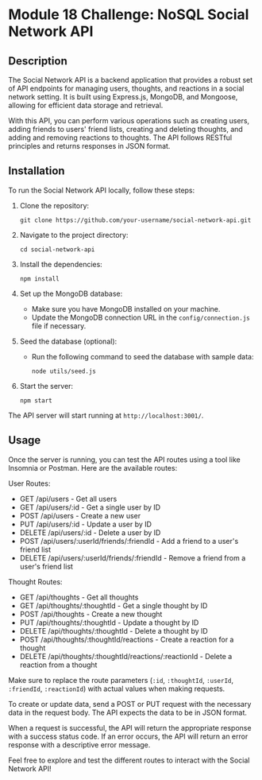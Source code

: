 # Module 18 Challenge: NoSQL Social Network API

## Description

The Social Network API is a backend application that provides a robust set of API endpoints for managing users, thoughts, and reactions in a social network setting. It is built using Express.js, MongoDB, and Mongoose, allowing for efficient data storage and retrieval.

With this API, you can perform various operations such as creating users, adding friends to users' friend lists, creating and deleting thoughts, and adding and removing reactions to thoughts. The API follows RESTful principles and returns responses in JSON format.

## Installation
To run the Social Network API locally, follow these steps:

1. Clone the repository:
   ```
   git clone https://github.com/your-username/social-network-api.git
   ```

2. Navigate to the project directory:
   ```
   cd social-network-api
   ```

3. Install the dependencies:
   ```
   npm install
   ```

4. Set up the MongoDB database:
   - Make sure you have MongoDB installed on your machine.
   - Update the MongoDB connection URL in the `config/connection.js` file if necessary.

5. Seed the database (optional):
   - Run the following command to seed the database with sample data:
     ```
     node utils/seed.js
     ```

6. Start the server:
   ```
   npm start
   ```

The API server will start running at `http://localhost:3001/`.

## Usage
Once the server is running, you can test the API routes using a tool like Insomnia or Postman. Here are the available routes:

User Routes:
- GET /api/users - Get all users
- GET /api/users/:id - Get a single user by ID
- POST /api/users - Create a new user
- PUT /api/users/:id - Update a user by ID
- DELETE /api/users/:id - Delete a user by ID
- POST /api/users/:userId/friends/:friendId - Add a friend to a user's friend list
- DELETE /api/users/:userId/friends/:friendId - Remove a friend from a user's friend list

Thought Routes:
- GET /api/thoughts - Get all thoughts
- GET /api/thoughts/:thoughtId - Get a single thought by ID
- POST /api/thoughts - Create a new thought
- PUT /api/thoughts/:thoughtId - Update a thought by ID
- DELETE /api/thoughts/:thoughtId - Delete a thought by ID
- POST /api/thoughts/:thoughtId/reactions - Create a reaction for a thought
- DELETE /api/thoughts/:thoughtId/reactions/:reactionId - Delete a reaction from a thought

Make sure to replace the route parameters (`:id`, `:thoughtId`, `:userId`, `:friendId`, `:reactionId`) with actual values when making requests.

To create or update data, send a POST or PUT request with the necessary data in the request body. The API expects the data to be in JSON format.

When a request is successful, the API will return the appropriate response with a success status code. If an error occurs, the API will return an error response with a descriptive error message.

Feel free to explore and test the different routes to interact with the Social Network API!
